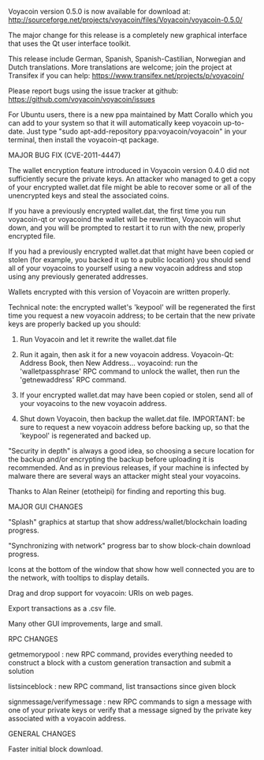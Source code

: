 Voyacoin version 0.5.0 is now available for download at:
http://sourceforge.net/projects/voyacoin/files/Voyacoin/voyacoin-0.5.0/

The major change for this release is a completely new graphical interface that uses the Qt user interface toolkit.

This release include German, Spanish, Spanish-Castilian, Norwegian and Dutch translations. More translations are welcome; join the project at Transifex if you can help:
https://www.transifex.net/projects/p/voyacoin/

Please report bugs using the issue tracker at github:
https://github.com/voyacoin/voyacoin/issues

For Ubuntu users, there is a new ppa maintained by Matt Corallo which you can add to your system so that it will automatically keep voyacoin up-to-date.  Just type "sudo apt-add-repository ppa:voyacoin/voyacoin" in your terminal, then install the voyacoin-qt package.

MAJOR BUG FIX  (CVE-2011-4447)

The wallet encryption feature introduced in Voyacoin version 0.4.0 did not sufficiently secure the private keys. An attacker who
managed to get a copy of your encrypted wallet.dat file might be able to recover some or all of the unencrypted keys and steal the
associated coins.

If you have a previously encrypted wallet.dat, the first time you run voyacoin-qt or voyacoind the wallet will be rewritten, Voyacoin will
shut down, and you will be prompted to restart it to run with the new, properly encrypted file.

If you had a previously encrypted wallet.dat that might have been copied or stolen (for example, you backed it up to a public
location) you should send all of your voyacoins to yourself using a new voyacoin address and stop using any previously generated addresses.

Wallets encrypted with this version of Voyacoin are written properly.

Technical note: the encrypted wallet's 'keypool' will be regenerated the first time you request a new voyacoin address; to be certain that the
new private keys are properly backed up you should:

1. Run Voyacoin and let it rewrite the wallet.dat file

2. Run it again, then ask it for a new voyacoin address.
Voyacoin-Qt: Address Book, then New Address...
voyacoind: run the 'walletpassphrase' RPC command to unlock the wallet,  then run the 'getnewaddress' RPC command.

3. If your encrypted wallet.dat may have been copied or stolen, send  all of your voyacoins to the new voyacoin address.

4. Shut down Voyacoin, then backup the wallet.dat file.
IMPORTANT: be sure to request a new voyacoin address before backing up, so that the 'keypool' is regenerated and backed up.

"Security in depth" is always a good idea, so choosing a secure location for the backup and/or encrypting the backup before uploading it is recommended. And as in previous releases, if your machine is infected by malware there are several ways an attacker might steal your voyacoins.

Thanks to Alan Reiner (etotheipi) for finding and reporting this bug.

MAJOR GUI CHANGES

"Splash" graphics at startup that show address/wallet/blockchain loading progress.

"Synchronizing with network" progress bar to show block-chain download progress.

Icons at the bottom of the window that show how well connected you are to the network, with tooltips to display details.

Drag and drop support for voyacoin: URIs on web pages.

Export transactions as a .csv file.

Many other GUI improvements, large and small.

RPC CHANGES

getmemorypool : new RPC command, provides everything needed to construct a block with a custom generation transaction and submit a solution

listsinceblock : new RPC command, list transactions since given block

signmessage/verifymessage : new RPC commands to sign a message with one of your private keys or verify that a message signed by the private key associated with a voyacoin address.

GENERAL CHANGES

Faster initial block download.
